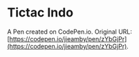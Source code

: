 # Tictac Indo

A Pen created on CodePen.io. Original URL: [https://codepen.io/jieamby/pen/zYbGjPr](https://codepen.io/jieamby/pen/zYbGjPr).

